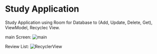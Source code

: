 # Study Application 

Study Application using Room for Database to (Add, Update, Delete, Get), ViewModel, Recyclec View. 

main Screen:
![main](https://user-images.githubusercontent.com/90833193/141370369-eeb78027-792a-4d85-88aa-d8418818f3a8.PNG)

Review List:
![RecyclerView](https://user-images.githubusercontent.com/90833193/141370536-52de4846-d754-4357-8f41-7fb7834908a3.PNG)
